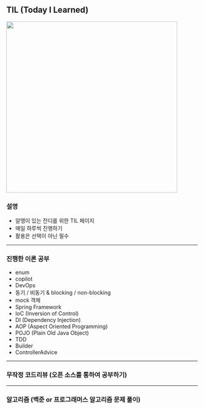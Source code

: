 ## TIL (Today I Learned)

<img src="https://github.com/user-attachments/assets/9c7fed6b-d1a5-4081-af39-079c8c1a8332" width="450px">

### 설명
* 알맹이 있는 잔디를 위한 TIL 페이지
* 매일 하루씩 진행하기
* 활용은 선택이 아닌 필수  

<hr>

### 진행한 이론 공부
* enum
* copilot
* DevOps
* 동기 / 비동기 & blocking / non-blocking 
* mock 객체
* Spring Framework
* IoC (Inversion of Control)
* DI (Dependency Injection)
* AOP (Aspect Oriented Programming)
* POJO (Plain Old Java Object)
* TDD
* Builder
* ControllerAdvice


<hr>

### 무작정 코드리뷰 (오픈 소스를 통하여 공부하기)

<hr>

### 알고리즘 (백준 or 프로그래머스 알고리즘 문제 풀이)
